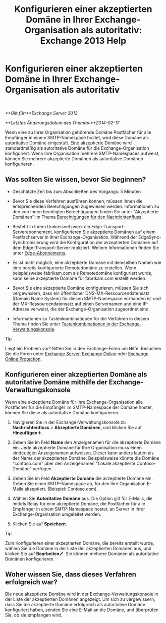 ﻿---
title: 'Konfigurieren einer akzeptierten Domäne in Ihrer Exchange-Organisation als autoritativ: Exchange 2013 Help'
TOCTitle: Konfigurieren einer akzeptierten Domäne in Ihrer Exchange-Organisation als autoritativ
ms:assetid: e182d54f-e58a-47ba-a5c1-28c0dfa86eed
ms:mtpsurl: https://technet.microsoft.com/de-de/library/JJ657734(v=EXCHG.150)
ms:contentKeyID: 50476929
ms.date: 04/24/2018
mtps_version: v=EXCHG.150
ms.translationtype: HT
---

# Konfigurieren einer akzeptierten Domäne in Ihrer Exchange-Organisation als autoritativ

 

_**Gilt für:**Exchange Server 2013_

_**Letztes Änderungsdatum des Themas:**2014-02-17_

Wenn eine zu Ihrer Organisation gehörende Domäne Postfächer für alle Empfänger in einem SMTP-Namespace hostet, wird diese Domäne als autoritative Domäne eingestuft. Eine akzeptierte Domäne wird standardmäßig als autoritative Domäne für die Exchange-Organisation konfiguriert. Wenn Ihre Organisation mehrere SMTP-Namespaces aufweist, können Sie mehrere akzeptierte Domänen als autoritative Domänen konfigurieren.

## Was sollten Sie wissen, bevor Sie beginnen?

  - Geschätzte Zeit bis zum Abschließen des Vorgangs: 5 Minuten

  - Bevor Sie diese Verfahren ausführen können, müssen Ihnen die entsprechenden Berechtigungen zugewiesen werden. Informationen zu den von Ihnen benötigten Berechtigungen finden Sie unter "Akzeptierte Domänen" im Thema [Berechtigungen für den Nachrichtenfluss](mail-flow-permissions-exchange-2013-help.md).

  - Besteht in Ihrem Umkreisnetzwerk ein Edge-Transport-Serverabonnement, konfigurieren Sie akzeptierte Domänen auf einem Postfachserver in Ihrer Exchange-Organisation. Während der EdgeSync-Synchronisierung wird die Konfiguration der akzeptierten Domänen auf dem Edge-Transport-Server repliziert. Weitere Informationen finden Sie unter [Edge-Abonnements](edge-subscriptions-exchange-2013-help.md).

  - Es ist nicht möglich, eine akzeptierte Domäne mit demselben Namen wie eine bereits konfigurierte Remotedomäne zu erstellen. Wenn beispielsweise fabrikam.com als Remotedomäne konfiguriert wurde, kann keine akzeptierte Domäne für fabrikam.com erstellt werden.

  - Bevor Sie eine akzeptierte Domäne konfigurieren, müssen Sie sich vergewissern, dass ein öffentlicher DNS-MX-Ressourcendatensatz (Domain Name System) für diesen SMTP-Namespace vorhanden ist und der MX-Ressourcendatensatz auf einen Servernamen und eine IP-Adresse verweist, die der Exchange-Organisation zugeordnet sind.

  - Informationen zu Tastenkombinationen für die Verfahren in diesem Thema finden Sie unter [Tastenkombinationen in der Exchange-Verwaltungskonsole](keyboard-shortcuts-in-the-exchange-admin-center-exchange-online-protection-help.md).


> [!TIP]
> Liegt ein Problem vor? Bitten Sie in den Exchange-Foren um Hilfe. Besuchen Sie die Foren unter <A href="https://go.microsoft.com/fwlink/p/?linkid=60612">Exchange Server</A>, <A href="https://go.microsoft.com/fwlink/p/?linkid=267542">Exchange Online</A> oder <A href="https://go.microsoft.com/fwlink/p/?linkid=285351">Exchange Online Protection</A>.



## Konfigurieren einer akzeptierten Domäne als autoritative Domäne mithilfe der Exchange-Verwaltungskonsole

Wenn eine akzeptierte Domäne für Ihre Exchange-Organisation alle Postfächer für die Empfänger im SMTP-Namespace der Domäne hostet, können Sie diese als autoritative Domäne konfigurieren.

1.  Navigieren Sie in der Exchange-Verwaltungskonsole zu **Nachrichtenfluss** \> **Akzeptierte Domänen**, und klicken Sie auf **Hinzufügen**![Hinzufügen (Symbol)](images/JJ218640.c1e75329-d6d7-4073-a27d-498590bbb558(EXCHG.150).gif "Hinzufügen (Symbol)").

2.  Geben Sie im Feld **Name** den Anzeigenamen für die akzeptierte Domäne ein. Jede akzeptierte Domäne für Ihre Organisation muss einen eindeutigen Anzeigenamen aufweisen. Dieser kann anders lauten als der Name der akzeptierten Domäne. Beispielsweise könnte die Domäne "contoso.com" über den Anzeigenamen "Lokale akzeptierte Contoso-Domäne" verfügen.

3.  Geben Sie im Feld **Akzeptierte Domäne** die akzeptierte Domäne ein. Geben Sie einen SMTP-Namespace an, für den Ihre Organisation E-Mails akzeptiert. (Beispiel: Contoso.com).

4.  Wählen Sie **Autoritative Domäne** aus. Die Option gilt für E-Mails, die mittels Relay für eine akzeptierte Domäne, die Postfächer für alle Empfänger in einem SMTP-Namespace hostet, an Server in Ihrer Exchange-Organisation umgeleitet werden.

5.  Klicken Sie auf **Speichern**.


> [!TIP]
> Zum Konfigurieren einer akzeptierten Domäne, die bereits erstellt wurde, wählen Sie die Domäne in der Liste der akzeptierten Domänen aus, und klicken Sie auf <STRONG>Bearbeiten</STRONG><IMG title=Bearbeitungssymbol alt=Bearbeitungssymbol src="images/Bb124582.6f53ccb2-1f13-4c02-bea0-30690e6ea71d(EXCHG.150).gif">. Sie können mehrere Domänen als autoritative Domänen konfigurieren.



## Woher wissen Sie, dass dieses Verfahren erfolgreich war?

Die neue akzeptierte Domäne wird in der Exchange-Verwaltungskonsole in der Liste der akzeptierten Domänen angezeigt. Um sich zu vergewissern, dass Sie die akzeptierte Domäne erfolgreich als autoritative Domäne konfiguriert haben, senden Sie eine E-Mail an die Domäne, und überprüfen Sie, ob sie empfangen wird.

